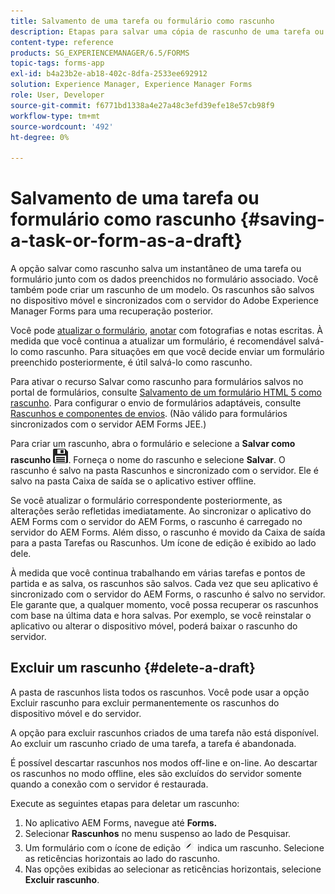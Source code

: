 ```yaml
---
title: Salvamento de uma tarefa ou formulário como rascunho
description: Etapas para salvar uma cópia de rascunho de uma tarefa ou um formulário no aplicativo AEM Forms
content-type: reference
products: SG_EXPERIENCEMANAGER/6.5/FORMS
topic-tags: forms-app
exl-id: b4a23b2e-ab18-402c-8dfa-2533ee692912
solution: Experience Manager, Experience Manager Forms
role: User, Developer
source-git-commit: f6771bd1338a4e27a48c3efd39efe18e57cb98f9
workflow-type: tm+mt
source-wordcount: '492'
ht-degree: 0%

---
```


# Salvamento de uma tarefa ou formulário como rascunho {#saving-a-task-or-form-as-a-draft}

A opção salvar como rascunho salva um instantâneo de uma tarefa ou formulário junto com os dados preenchidos no formulário associado. Você também pode criar um rascunho de um modelo. Os rascunhos são salvos no dispositivo móvel e sincronizados com o servidor do Adobe Experience Manager Forms para uma recuperação posterior.

Você pode [atualizar o formulário](/help/forms/using/working-with-form.md), [anotar](/help/forms/using/add-attachments.md) com fotografias e notas escritas. À medida que você continua a atualizar um formulário, é recomendável salvá-lo como rascunho. Para situações em que você decide enviar um formulário preenchido posteriormente, é útil salvá-lo como rascunho.

Para ativar o recurso Salvar como rascunho para formulários salvos no portal de formulários, consulte [Salvamento de um formulário HTML 5 como rascunho](/help/forms/using/saving-html5-form-draft.md).
Para configurar o envio de formulários adaptáveis, consulte [Rascunhos e componentes de envios](/help/forms/using/draft-submission-component.md). (Não válido para formulários sincronizados com o servidor AEM Forms JEE.)

Para criar um rascunho, abra o formulário e selecione a **Salvar como rascunho** ![salvar como rascunho](assets/save-as-draft.png). Forneça o nome do rascunho e selecione **Salvar**. O rascunho é salvo na pasta Rascunhos e sincronizado com o servidor. Ele é salvo na pasta Caixa de saída se o aplicativo estiver offline.

Se você atualizar o formulário correspondente posteriormente, as alterações serão refletidas imediatamente. Ao sincronizar o aplicativo do AEM Forms com o servidor do AEM Forms, o rascunho é carregado no servidor do AEM Forms. Além disso, o rascunho é movido da Caixa de saída para a pasta Tarefas ou Rascunhos. Um ícone de edição é exibido ao lado dele.

À medida que você continua trabalhando em várias tarefas e pontos de partida e as salva, os rascunhos são salvos. Cada vez que seu aplicativo é sincronizado com o servidor do AEM Forms, o rascunho é salvo no servidor. Ele garante que, a qualquer momento, você possa recuperar os rascunhos com base na última data e hora salvas. Por exemplo, se você reinstalar o aplicativo ou alterar o dispositivo móvel, poderá baixar o rascunho do servidor.

## Excluir um rascunho {#delete-a-draft}

A pasta de rascunhos lista todos os rascunhos. Você pode usar a opção Excluir rascunho para excluir permanentemente os rascunhos do dispositivo móvel e do servidor.

A opção para excluir rascunhos criados de uma tarefa não está disponível. Ao excluir um rascunho criado de uma tarefa, a tarefa é abandonada.

É possível descartar rascunhos nos modos off-line e on-line. Ao descartar os rascunhos no modo offline, eles são excluídos do servidor somente quando a conexão com o servidor é restaurada.

Execute as seguintes etapas para deletar um rascunho:

1. No aplicativo AEM Forms, navegue até **Forms.**
1. Selecionar **Rascunhos** no menu suspenso ao lado de Pesquisar.
1. Um formulário com o ícone de edição ![edit-draft-app](assets/edit-draft-app.png) indica um rascunho. Selecione as reticências horizontais ao lado do rascunho.
1. Nas opções exibidas ao selecionar as reticências horizontais, selecione **Excluir rascunho**.
